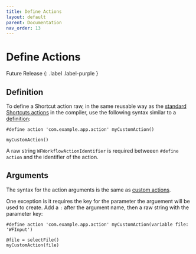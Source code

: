 ```yaml
---
title: Define Actions
layout: default
parent: Documentation
nav_order: 13
---
```


# Define Actions

Future Release
{: .label .label-purple }

## Definition

To define a Shortcut action raw, in the same reusable way as the [standard Shortcuts actions](/language/actions) in the compiler, use the following syntax similar to a [definition](/language/definitions):

```
#define action 'com.example.app.action' myCustomAction()

myCustomAction()
```

A raw string `WFWorkflowActionIdentifier` is required betweeen `#define action` and the identifier of the action.

## Arguments

The syntax for the action arguments is the same as [custom actions](/language/custom-actions).

One exception is it requires the key for the parameter the arguement will be used to create. Add a `:` after the argument name, then a raw string with the parameter key:

```
#define action 'com.example.app.action' myCustomAction(variable file: 'WFInput')

@file = selectFile()
myCustomAction(file)
```
